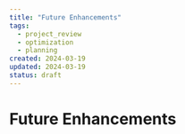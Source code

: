 ```yaml
---
title: "Future Enhancements"
tags:
  - project_review
  - optimization
  - planning
created: 2024-03-19
updated: 2024-03-19
status: draft
---
```


# Future Enhancements

